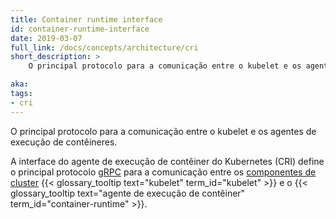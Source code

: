 ```yaml
---
title: Container runtime interface
id: container-runtime-interface
date: 2019-03-07
full_link: /docs/concepts/architecture/cri
short_description: >
    O principal protocolo para a comunicação entre o kubelet e os agentes de execução de contêineres.

aka:
tags:
- cri
---
```


O principal protocolo para a comunicação entre o kubelet e os agentes de execução de contêineres.

<!--more-->

A interface do agente de execução de contêiner do Kubernetes (CRI) define o principal protocolo [gRPC](https://grpc.io) para a comunicação entre os [componentes de cluster](/docs/concepts/overview/components/#node-components)
{{< glossary_tooltip text="kubelet" term_id="kubelet" >}} e o {{< glossary_tooltip text="agente de execução de contêiner" term_id="container-runtime" >}}.

